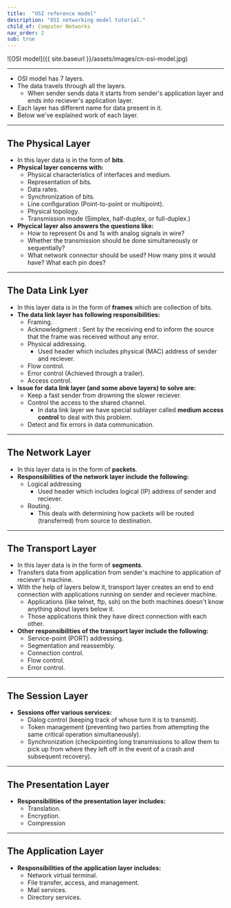 ```yaml
---
title:  "OSI reference model"
description: "OSI networking model tutorial."
child_of: Computer Networks
nav_order: 2
sub: true
---
```


![OSI model]({{ site.baseurl }}/assets/images/cn-osi-model.jpg)

***

- OSI model has 7 layers.
- The data travels through all the layers.
    - When sender sends data it starts from sender's application layer and ends into reciever's application layer.
- Each layer has different name for data present in it.
- Below we've explained work of each layer.

***

## The Physical Layer

- In this layer data is in the form of **bits**.
- **Physical layer concerns with:**
    - Physical characteristics of interfaces and medium.
	- Representation of bits.
	- Data rates.
	- Synchronization of bits.
	- Line configuration (Point-to-point or multipoint).
	- Physical topology.
	- Transmission mode (Simplex, half-duplex, or full-duplex.)
- **Phycical layer also answers the questions like:**
    - How to represent 0s and 1s with analog signals in wire?
    - Whether the transmission should be done simultaneously or sequentially?
    - What network connector should be used? How many pins it would have? What each pin does?

***

## The Data Link Lyer

- In this layer data is in the form of **frames** which are collection of bits.
- **The data link layer has following responsibilities:**
    - Framing.
	- Acknowledgment : Sent by the receiving end to inform the source that the frame was received without any error.
	- Physical addressing. 
        - Used header which includes physical (MAC) address of sender and reciever.
	- Flow control.
	- Error control (Achieved through a trailer).
	- Access control.
- **Issue for data link layer (and some above layers) to solve are:**
    - Keep a fast sender from drowning the slower reciever.
    - Control the access to the shared channel.
        - In data link layer we have special sublayer called **medium access control** to deal with this problem.
    - Detect and fix errors in data communication.

***

## The Network Layer

- In this layer data is in the form of **packets**.
- **Responsibilities of the network layer include the following:**
	- Logical addressing 
        - Used header which includes logical (IP) address of sender and reciever.
	- Routing. 
        - This deals with determining how packets will be routed (transferred) from source to destination. 

***

## The Transport Layer

- In this layer data is in the form of **segments**.
- Transfers data from application from sender's machine to application of reciever's machine.
- With the help of layers below it, transport layer creates an end to end connection with applications running on sender and reciever machine.
    - Applications (like telnet, ftp, ssh) on the both machines doesn't know anything about layers below it.
    - Those applications think they have direct connection with each other.
- **Other responsibilities of the transport layer include the following:** 
	- Service-point (PORT) addressing.
	- Segmentation and reassembly.
	- Connection control.
	- Flow control.
	- Error control.

***

## The Session Layer

- **Sessions offer various services:**
    - Dialog control (keeping track of whose turn it is to transmit).
    - Token management (preventing two parties from attempting the same critical operation simultaneously).
    - Synchronization (checkpointing long transmissions to allow them to pick up from where they left off in the event of a crash and subsequent recovery).

***

## The Presentation Layer

- **Responsibilities of the presentation layer includes:**
	- Translation.
	- Encryption.
	- Compression

***

## The Application Layer

- **Responsibilities of the application layer includes:**
    - Network virtual terminal.
	- File transfer, access, and management.
	- Mail services.
	- Directory services.